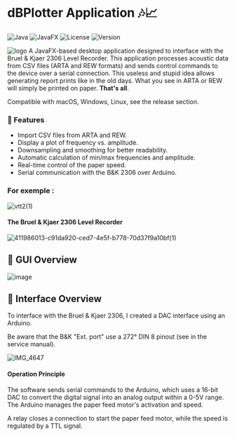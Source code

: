 # dBPlotter Application 🎶📈

![Java](https://img.shields.io/badge/Java-17-blue.svg) ![JavaFX](https://img.shields.io/badge/JavaFX-17-orange.svg) ![License](https://img.shields.io/badge/License-MIT-green.svg) ![Version](https://img.shields.io/badge/Version-0.0.1-blue.svg) 

![logo](https://github.com/user-attachments/assets/6d753fbb-23f7-41fe-a94b-e5e6d90582e1) A JavaFX-based desktop application designed to interface with the Bruel & Kjaer 2306 Level Recorder. This application processes acoustic data from CSV files (ARTA and REW formats) and sends control commands to the device over a serial connection.
This useless and stupid idea allows generating report prints like in the old days. What you see in ARTA or REW will simply be printed on paper. **That's all**.

Compatible with macOS, Windows, Linux, see the release section.

### 🚀 Features

- Import CSV files from ARTA and REW.
- Display a plot of frequency vs. amplitude.
- Downsampling and smoothing for better readability.
- Automatic calculation of min/max frequencies and amplitude.
- Real-time control of the paper speed.
- Serial communication with the B&K 2306 over Arduino.

### For exemple :

![vtt2(1)](https://github.com/user-attachments/assets/ef1c7db4-19b2-415d-81fe-fb26f4bdfdc3)
#### The Bruel & Kjaer 2306 Level Recorder

![411986013-c91da920-ced7-4e5f-b778-70d37f9a10bf(1)](https://github.com/user-attachments/assets/5cf26583-5197-4dc4-ab0a-d7645ac2d9a5)

## 📸 GUI Overview

![image](https://github.com/user-attachments/assets/d4034e61-a03a-47c2-be46-a15ba75b4b5b)

## 🔌 Interface Overview

To interface with the Bruel & Kjaer 2306, I created a DAC interface using an Arduino.

Be aware that the B&K "Ext. port" use a 272° DIN 8 pinout (see in the service manual).

![IMG_4647](https://github.com/user-attachments/assets/dbabdb9a-cf7b-4c7c-9455-b1b4bfb38630)

#### Operation Principle

The software sends serial commands to the Arduino, which uses a 16-bit DAC to convert the digital signal into an analog output within a 0-5V range.  
The Arduino manages the paper feed motor's activation and speed.

A relay closes a connection to start the paper feed motor, while the speed is regulated by a TTL signal.
